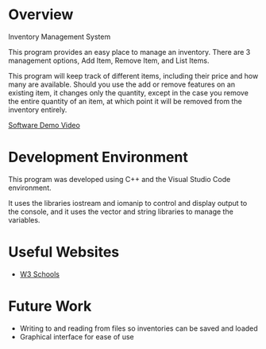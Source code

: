 # Overview

Inventory Management System

This program provides an easy place to manage an inventory. There are 3 management options, Add Item, Remove Item, and List Items.

This program will keep track of different items, including their price and how many are available. Should you use the add or
remove features on an existing item, it changes only the quantity, except in the case you remove the entire quantity of an item,
at which point it will be removed from the inventory entirely.

[Software Demo Video](http://youtube.link.goes.here)

# Development Environment

This program was developed using C++ and the Visual Studio Code environment.

It uses the libraries iostream and iomanip to control and display output to the console, and it uses the vector and string libraries
to manage the variables.

# Useful Websites

- [W3 Schools](https://www.w3schools.com/cpp/)

# Future Work

- Writing to and reading from files so inventories can be saved and loaded
- Graphical interface for ease of use